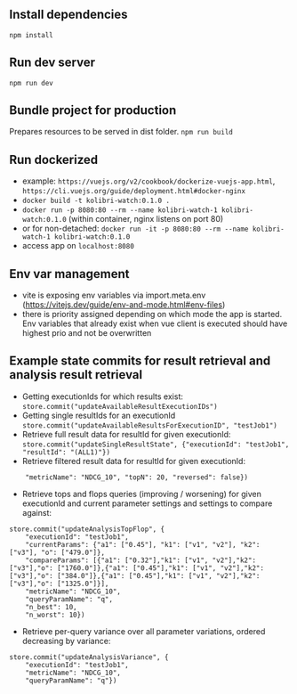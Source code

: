 ## Install dependencies
```npm install```

## Run dev server
```npm run dev```

## Bundle project for production
Prepares resources to be served in dist folder.
```npm run build```

## Run dockerized
- example: ```https://vuejs.org/v2/cookbook/dockerize-vuejs-app.html```, ```https://cli.vuejs.org/guide/deployment.html#docker-nginx```
- ```docker build -t kolibri-watch:0.1.0 .```
- ```docker run -p 8080:80 --rm --name kolibri-watch-1 kolibri-watch:0.1.0``` (within container, nginx listens on port 80)
- or for non-detached: ```docker run -it -p 8080:80 --rm --name kolibri-watch-1 kolibri-watch:0.1.0```
- access app on ```localhost:8080```

## Env var management
- vite is exposing env variables via import.meta.env (https://vitejs.dev/guide/env-and-mode.html#env-files)
- there is priority assigned depending on which mode the app is started. Env variables that already exist when
vue client is executed should have highest prio and not be overwritten

## Example state commits for result retrieval and analysis result retrieval
- Getting executionIds for which results exist: 
```store.commit("updateAvailableResultExecutionIDs")```
- Getting single resultIds for an executionId
```store.commit("updateAvailableResultsForExecutionID", "testJob1")```
- Retrieve full result data for resultId for given executionId:
```store.commit("updateSingleResultState", {"executionId": "testJob1", "resultId": "(ALL1)"})```
- Retrieve filtered result data for resultId for given executionId:
```store.commit("updateSingleResultStateFiltered", {"executionId": "testJob1", "resultId": "(ALL1)",
    "metricName": "NDCG_10", "topN": 20, "reversed": false})
```
- Retrieve tops and flops queries (improving / worsening) for given executionId and current parameter settings and 
settings to compare against:
```
store.commit("updateAnalysisTopFlop", {
    "executionId": "testJob1",
    "currentParams": {"a1": ["0.45"], "k1": ["v1", "v2"], "k2": ["v3"], "o": ["479.0"]},
    "compareParams": [{"a1": ["0.32"],"k1": ["v1", "v2"],"k2": ["v3"],"o": ["1760.0"]},{"a1": ["0.45"],"k1": ["v1", "v2"],"k2": ["v3"],"o": ["384.0"]},{"a1": ["0.45"],"k1": ["v1", "v2"],"k2": ["v3"],"o": ["1325.0"]}],
    "metricName": "NDCG_10",
    "queryParamName": "q",
    "n_best": 10,
    "n_worst": 10})
```
- Retrieve per-query variance over all parameter variations, ordered decreasing by variance:
```
store.commit("updateAnalysisVariance", {
    "executionId": "testJob1",
    "metricName": "NDCG_10",
    "queryParamName": "q"})
```
